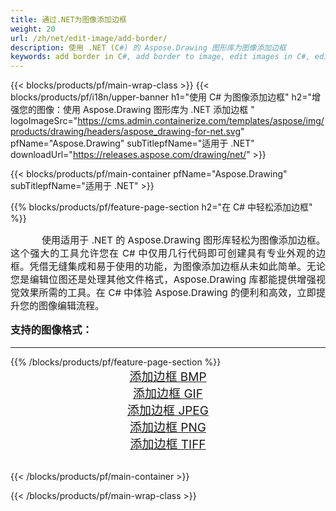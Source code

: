```yaml
---
title: 通过.NET为图像添加边框
weight: 20
url: /zh/net/edit-image/add-border/
description: 使用 .NET (C#) 的 Aspose.Drawing 图形库为图像添加边框
keywords: add border in C#, add border to image, edit images in C#, edit bitmap, graphic library 适用于 .NET
---
```


{{< blocks/products/pf/main-wrap-class >}}
{{< blocks/products/pf/i18n/upper-banner h1="使用 C# 为图像添加边框" h2="增强您的图像：使用 Aspose.Drawing 图形库为 .NET 添加边框 " logoImageSrc="https://cms.admin.containerize.com/templates/aspose/img/products/drawing/headers/aspose_drawing-for-net.svg" pfName="Aspose.Drawing" subTitlepfName="适用于 .NET" downloadUrl="https://releases.aspose.com/drawing/net/" >}}

{{< blocks/products/pf/main-container pfName="Aspose.Drawing" subTitlepfName="适用于 .NET" >}}

{{% blocks/products/pf/feature-page-section  h2="在 C# 中轻松添加边框" %}}
<p align="justify" style="text-indent:50px;font-size:15px;">
使用适用于 .NET 的 Aspose.Drawing 图形库轻松​​为图像添加边框。这个强大的工具允许您在 C# 中仅用几行代码即可创建具有专业外观的边框。凭借无缝集成和易于使用的功能，为图像添加边框从未如此简单。无论您是编辑位图还是处理其他文件格式，Aspose.Drawing 库都能提供增强视觉效果所需的工具。在 C# 中体验 Aspose.Drawing 的便利和高效，立即提升您的图像编辑流程。</p>

<h3 style="margin-top:16px;">
支持的图像格式：
</h3>

<hr/>
{{% /blocks/products/pf/feature-page-section %}}
<div class="container-fluid productfamilypage bg-gray">
    <div class="convertypes bg-gray agp-content section">
        <div class="container">
		    <div class="row other-converters" style="font-size: 19px;text-align:center;">
		        <div class='col-md-3 other-converter remove-lp remove-rp'><a href="bmp/" style="padding:15px;">添加边框 BMP</a></div>
                <div class='col-md-3 other-converter remove-lp remove-rp'><a href="gif/" style="padding:15px;">添加边框 GIF</a></div>
                <div class='col-md-3 other-converter remove-lp remove-rp'><a href="jpeg/" style="padding:15px;">添加边框 JPEG</a></div>
                <div class='col-md-3 other-converter remove-lp remove-rp'><a href="png/" style="padding:15px;">添加边框 PNG</a></div>
                <div class='col-md-3 other-converter remove-lp remove-rp'><a href="tiff/" style="padding:15px;">添加边框 TIFF</a></div>
            </div>
        </div>
    </div>
</div>
<br/>

{{< /blocks/products/pf/main-container >}}

{{< /blocks/products/pf/main-wrap-class >}}
